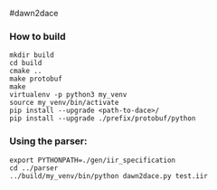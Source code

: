 #dawn2dace

### How to build

```
mkdir build
cd build
cmake ..
make protobuf
make 
virtualenv -p python3 my_venv
source my_venv/bin/activate
pip install --upgrade <path-to-dace>/
pip install --upgrade ./prefix/protobuf/python
```

### Using the parser:

```
export PYTHONPATH=./gen/iir_specification
cd ../parser
../build/my_venv/bin/python dawn2dace.py test.iir
```

  